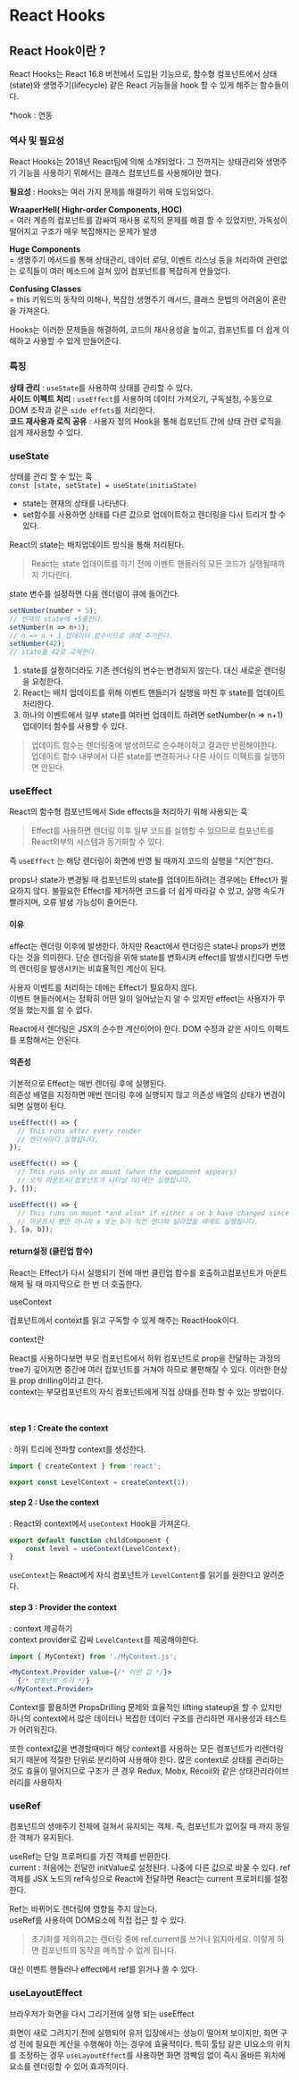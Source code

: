 # React Hooks

## React Hook이란 ?

React Hooks는 React 16.8 버전에서 도입된 기능으로, 함수형 컴포넌트에서 상태(state)와 생명주기(lifecycle) 같은 React 기능들을 hook 할 수 있게 해주는 함수들이다.

\*hook : 연동

### 역사 및 필요성

React Hooks는 2018년 React팀에 의해 소개되었다. 그 전까지는 상태관리와 생명주기 기능을 사용하기 위해서는 클래스 컴포넌트를 사용해야만 했다.

**필요성** : Hooks는 여러 가지 문제를 해결하기 위해 도입되었다.

**WraaperHell( Highr-order Components, HOC)**\
\= 여러 계층의 컴포넌트를 감싸여 재사용 로직의 문제를 해결 할 수 있었지만, 가독성이 떨어지고 구조가 매우 복잡해지는 문제가 발생

**Huge Components**\
\= 생명주기 메서드를 통해 상태관리, 데이터 로딩, 이벤트 리스닝 등을 처리하여 관련없는 로직들이 여러 메소드에 걸쳐 있어 컴포넌트를 복잡하게 만들었다.

**Confusing Classes**\
\= this 키워드의 동작의 이해나, 복잡한 생명주기 메서드, 클래스 문법의 어려움이 혼란을 가져온다.

Hooks는 이러한 문제들을 해결하여, 코드의 재사용성을 높이고, 컴포넌트를 더 쉽게 이해하고 사용할 수 있게 만들어준다.

### 특징

**상태 관리** : `useState`를 사용하여 상태를 관리할 수 있다.\
**사이드 이펙트 처리** : `useEffect`를 사용하여 데이터 가져오기, 구독설정, 수동으로 DOM 조작과 같은 `side effets`를 처리한다.\
**코드 재사용과 로직 공유** :  사용자 정의 Hook을 통해 컴포넌트 간에 상태 관련 로직을 쉽게 재사용할 수 있다.&#x20;



### useState

상태를 관리 할 수 있는 훅\
`const [state, setState] = useState(initiaState)`

* state는 현재의 상태를 나타낸다.
* set함수를 사용하면 상태를 다른 값으로 업데이트하고 렌더링을 다시 트리거 할 수 있다.

React의 state는 배치업데이트 방식을 통해 처리된다.

> React는 state 업데이트를 하기 전에 이벤트 핸들러의 모든 코드가 실행될때까지 기다린다.

state 변수를 설정하면 다음 렌더링이 큐에 들어간다.

```jsx
setNumber(number + 5);
// 현재의 state에 +5를한다.
setNumber(n => n+1);
// n => n + 1 업데이터 함수이므로 큐에 추가한다.
setNumber(42);
// state를 42로 교체한다.
```

1. state를 설정하더라도 기존 렌더링의 변수는 변경되지 않는다. 대신 새로운 렌더링을 요청한다.
2. React는 배치 업데이트를 위해 이벤트 핸들러가 실행을 마친 후 state를 업데이트 처리한다.
3. 하나의 이벤트에서 일부 state를 여러번 업데이트 하려면 setNumber(n => n+1) 업데이터 함수를 사용할 수 있다.

> 업데이트 함수는 렌더링중에 발생하므로 순수해야하고 결과만 반환해야한다.\
> 업데이트 함수 내부에서 다른 state를 변경하거나 다른 사이드 이펙트를 실행하면 안된다.

### useEffect

React의 함수형 컴포넌트에서 Side effects을 처리하기 위해 사용되는 훅

> Effect를 사용하면 렌더링 이후 일부 코드를 실행할 수 있으므로 컴포넌트를 React외부의 시스템과 동기화할 수 있다.

즉 `useEffect` 는 해당 렌더링이 화면에 반영 될 때까지 코드의 실행을 "지연"한다.

props나 state가 변경될 때 컴포넌트의 state를 업데이트하려는 경우에는 Effect가 필요하지 않다. 불필요한 Effect를 제거하면 코드를 더 쉽게 따라갈 수 있고, 실행 속도가 빨라지며, 오류 발생 가능성이 줄어든다.

#### 이유

effect는 렌더링 이후에 발생한다. 하지만 React에서 렌더링은 state나 props가 변했다는 것을 의미한다. 단순 렌더링을 위해 state를 변화시켜 effect를 발생시킨다면 두번의 렌더링을 발생시키는 비효율적인 계산이 된다.

사용자 이벤트를 처리하는 데에는 Effect가 필요하지 않다.\
이벤트 핸들러에서는 정확히 어떤 일이 일어났는지 알 수 있지만 effect는 사용자가 무엇을 했는지를 알 수 없다.

React에서 렌더링은 JSX의 순수한 계산이어야 한다. DOM 수정과 같은 사이드 이펙트를 포함해서는 안된다.

#### 의존성

기본적으로 Effect는 매번 렌더링 후에 실행된다. \
의존성 배열을 지정하면 매번 렌더링 후에 실행되지 않고 의존성 배열의 상태가 변경이되면 실행이 된다.

```jsx
useEffect(() => {
  // This runs after every render
  // 렌더시마다 실행됩니다.
});

useEffect(() => {
  // This runs only on mount (when the component appears)
  // 오직 마운트시(컴포넌트가 나타날 때)에만 실행됩니다.
}, []);

useEffect(() => {
  // This runs on mount *and also* if either a or b have changed since the last render
  // 마운트시 뿐만 아니라 a 또는 b가 직전 렌더와 달라졌을 때에도 실행됩니다.
}, [a, b]);
```

#### return설정 (클린업 함수)

React는 Effect가 다시 실행되기 전에 매번 클린업 함수를 호출하고컴포넌트가 마운트 해제 될 때 마지막으로 한 번 더 호출한다.

useContext

컴포넌트에서 context를 읽고 구독할 수 있게 해주는 ReactHook이다.

context란&#x20;

React를 사용하다보면 부모 컴포넌트에서 하위 컴포넌트로 prop을 전달하는 과정의 tree가 깊어지면 중간에 여러 컴포넌트를 거쳐야 하므로 불편해질 수 있다. 이러한 현상을 prop drilling이라고 한다.\
context는 부모컴포넌트의 자식 컴포넌트에게 직접 상태를 전파 할 수 있는 방법이다.

<figure><img src="../../.gitbook/assets/before.png" alt=""><figcaption></figcaption></figure>

<figure><img src="../../.gitbook/assets/after.png" alt=""><figcaption></figcaption></figure>

#### step 1 : Create the context

: 하위 트리에 전파할 context를 생성한다.

```jsx
import { createContext } from 'react';

export const LevelContext = createContext(1);
```

#### step 2 : Use the context

: React와 context에서 `useContext` Hook을 가져온다.

```jsx
export default function childComponent {
	const level = useContext(LevelContext);
}
```

`useContext`는 React에게 자식 컴포넌트가 `LevelContent`를 읽기를 원한다고 알려준다.

#### step 3 : Provider the context

: context 제공하기\
context provider로 감싸 `LevelContext`를 제공해야한다.

```jsx
import { MyContext} from './MyContext.js';

<MyContext.Provider value={/* 어떤 값 */}>
  {/* 컴포넌트 트리 */}
</MyContext.Provider>
```

Context를 활용하면 PropsDrilling 문제와 효율적인 lifting stateup을 할 수 있지만 하나의 context에서 많은 데이터나 복잡한 데이터 구조를 관리하면 재사용성과 테스트가 어려워진다.

또한 context값을 변경할때마다 해당 context를 사용하는 모든 컴포넌트가 리렌더링 되기 때문에 적절한 단위로 분리하여 사용해야 한다. 많은 context로 상태를 관리하는 것도 효율이 떨어지므로 구조가 큰 경우 Redux, Mobx, Recoil와 같은 상태관리라이브러리를 사용하자

### useRef

컴포넌트의 생애주기 전체에 걸쳐서 유지되는 객체. 즉, 컴포넌트가 없어질 때 까지 동일한 객체가 유지된다.

useRef는 단일 프로퍼티를 가진 객체를 반환한다.\
current :  처음에는 전달한 initValue로 설정된다. 나중에 다른 값으로 바꿀 수 있다. ref 객체를 JSX 노드의 ref속성으로 React에 전달하면 React는 current 프로퍼티를 설정한다.

Ref는 바뀌어도 렌더링에 영향을 주지 않는다.\
useRef를 사용하여 DOM요소에 직접 접근 할 수 있다.

> 초기화를 제외하고는 렌더링 중에 ref.current를 쓰거나 읽지마세요. 이렇게 하면 컴포넌트의 동작을 예측할 수 없게 됩니다.

대신 이벤트 핸들러나 effect에서 ref를 읽거나 쓸 수 있다.



### useLayoutEffect

브라우저가 화면을 다시 그리기전에 실행 되는 useEffect

화면이 새로 그려지기 전에 실행되어 유저 입장에서는 성능이 떨어져 보이지만, 화면 구성 전에 필요한 계산을 수행해야 하는 경우에 효율적이다. 특히 툴팁 같은 UI요소의 위치를 조정하는 경우 `useLayoutEffect`를 사용하면 화면 깜빡임 없이 즉시 올바른 위치에 요소를 렌더링할 수 있어 효과적이다.
